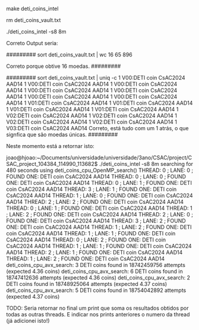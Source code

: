 make deti_coins_intel

rm deti_coins_vault.txt

./deti_coins_intel -s8 8m



Correto Output seria:

#########
sort deti_coins_vault.txt | wc
16      65     896

Correto porque obtive 16 moedas.
#########

#########
sort deti_coins_vault.txt | uniq -c
1 V00:DETI coin CsAC2024 AAD14 
1 V00:DETI coin CsAC2024 AAD14 
1 V00:DETI coin CsAC2024 AAD14 
1 V00:DETI coin CsAC2024 AAD14 
1 V00:DETI coin CsAC2024 AAD14 
1 V00:DETI coin CsAC2024 AAD14 
1 V00:DETI coin CsAC2024 AAD14 
1 V01:DETI coin CsAC2024 AAD14 
1 V01:DETI coin CsAC2024 AAD14 
1 V01:DETI coin CsAC2024 AAD14 
1 V01:DETI coin CsAC2024 AAD14 
1 V02:DETI coin CsAC2024 AAD14 
1 V02:DETI coin CsAC2024 AAD14 
1 V02:DETI coin CsAC2024 AAD14 
1 V02:DETI coin CsAC2024 AAD14 
1 V03:DETI coin CsAC2024 AAD14 
Correto, está tudo com um 1 atrás, o que signfica que são moedas únicas.
#########


Neste momento está a retornar isto:

joao@hjoao:~/Documents/universidade/universidade/3ano/CSAC/project/CSAC_project_104384_114990_113682$ ./deti_coins_intel -s8 8m
searching for 480 seconds using deti_coins_cpu_OpenMP_search()
THREAD: 0 ; LANE: 0 ; FOUND ONE: DETI coin CsAC2024 AAD14 
THREAD: 0 ; LANE: 0 ; FOUND ONE: DETI coin CsAC2024 AAD14 
THREAD: 0 ; LANE: 1 ; FOUND ONE: DETI coin CsAC2024 AAD14 
THREAD: 3 ; LANE: 1 ; FOUND ONE: DETI coin CsAC2024 AAD14 
THREAD: 1 ; LANE: 0 ; FOUND ONE: DETI coin CsAC2024 AAD14 
THREAD: 2 ; LANE: 2 ; FOUND ONE: DETI coin CsAC2024 AAD14 
THREAD: 0 ; LANE: 1 ; FOUND ONE: DETI coin CsAC2024 AAD14 
THREAD: 1 ; LANE: 2 ; FOUND ONE: DETI coin CsAC2024 AAD14 
THREAD: 2 ; LANE: 0 ; FOUND ONE: DETI coin CsAC2024 AAD14 
THREAD: 3 ; LANE: 2 ; FOUND ONE: DETI coin CsAC2024 AAD14 
THREAD: 1 ; LANE: 2 ; FOUND ONE: DETI coin CsAC2024 AAD14 
THREAD: 1 ; LANE: 1 ; FOUND ONE: DETI coin CsAC2024 AAD14 
THREAD: 0 ; LANE: 2 ; FOUND ONE: DETI coin CsAC2024 AAD14 
THREAD: 1 ; LANE: 1 ; FOUND ONE: DETI coin CsAC2024 AAD14 
THREAD: 2 ; LANE: 1 ; FOUND ONE: DETI coin CsAC2024 AAD14 
THREAD: 1 ; LANE: 2 ; FOUND ONE: DETI coin CsAC2024 AAD14 
deti_coins_cpu_avx_search: 3 DETI coins found in 18742459756 attempts (expected 4.36 coins)
deti_coins_cpu_avx_search: 6 DETI coins found in 18747412636 attempts (expected 4.36 coins)
deti_coins_cpu_avx_search: 2 DETI coins found in 18748925064 attempts (expected 4.37 coins)
deti_coins_cpu_avx_search: 5 DETI coins found in 18754042892 attempts (expected 4.37 coins)


TODO: Seria retornar no final um print que soma os resultados obtidos por todas as outras threads.
      E indicar nos prints anteriores o numero da thread (já adicionei isto!)